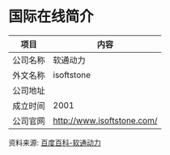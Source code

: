 # 国际在线简介

|项目|内容|
|-----|-----|
|公司名称|软通动力|
|外文名称|isoftstone|
|公司地址||
|成立时间|2001|
|公司官网|http://www.isoftstone.com/|

资料来源: 
[百度百科-软通动力](https://baike.baidu.com/item/%E8%BD%AF%E9%80%9A%E5%8A%A8%E5%8A%9B)